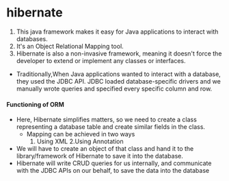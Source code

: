  # hibernate
1. This java framework makes it easy for Java applications to interact with databases.
2. It's an Object Relational Mapping tool. 
3. Hibernate is also a non-invasive framework, meaning it doesn't force the developer to extend or implement any classes or interfaces.

- Traditionally,When Java applications wanted to interact with a database, they used the JDBC API. JDBC loaded database-specific drivers and we manually wrote queries and specified every specific column and row.

#### Functioning of ORM
- Here, Hibernate simplifies matters, so we need to create a class representing a database table and create similar fields in the class.
    - Mapping can be achieved in two ways
        1. Using XML
        2.Using Annotation
- We will have to create an object of that class and hand it to the library/framework of Hibernate to save it into the database.
- Hibernate will write CRUD queries for us internally, and communicate with the JDBC APIs on our behalf, to save the data into the database

